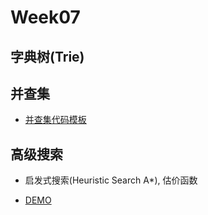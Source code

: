 # Week07

## 字典树(Trie)

## 并查集

- [并查集代码模板](https://shimo.im/docs/VtcxL0kyp04OBHak/read)

## 高级搜索

- 启发式搜索(Heuristic Search A*), 估价函数

- [DEMO](https://jtr354.github.io/Frontend-01-Template/week11/road.html)
